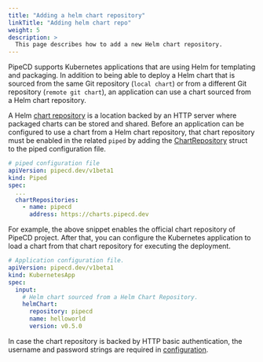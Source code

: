 ```yaml
---
title: "Adding a helm chart repository"
linkTitle: "Adding helm chart repo"
weight: 5
description: >
  This page describes how to add a new Helm chart repository.
---
```


PipeCD supports Kubernetes applications that are using Helm for templating and packaging. In addition to being able to deploy a Helm chart that is sourced from the same Git repository (`local chart`) or from a different Git repository (`remote git chart`), an application can use a chart sourced from a Helm chart repository.

A Helm [chart repository](https://helm.sh/docs/topics/chart_repository/) is a location backed by an HTTP server where packaged charts can be stored and shared. Before an application can be configured to use a chart from a Helm chart repository, that chart repository must be enabled in the related `piped` by adding the [ChartRepository](/docs/operator-manual/piped/configuration-reference/#chartrepository) struct to the piped configuration file.

``` yaml
# piped configuration file
apiVersion: pipecd.dev/v1beta1
kind: Piped
spec:
  ...
  chartRepositories:
    - name: pipecd
      address: https://charts.pipecd.dev
```

For example, the above snippet enables the official chart repository of PipeCD project. After that, you can configure the Kubernetes application to load a chart from that chart repository for executing the deployment.

``` yaml
# Application configuration file.
apiVersion: pipecd.dev/v1beta1
kind: KubernetesApp
spec:
  input:
    # Helm chart sourced from a Helm Chart Repository.
    helmChart:
      repository: pipecd
      name: helloworld
      version: v0.5.0
```

In case the chart repository is backed by HTTP basic authentication, the username and password strings are required in [configuration](/docs/operator-manual/piped/configuration-reference/#chartrepository).
